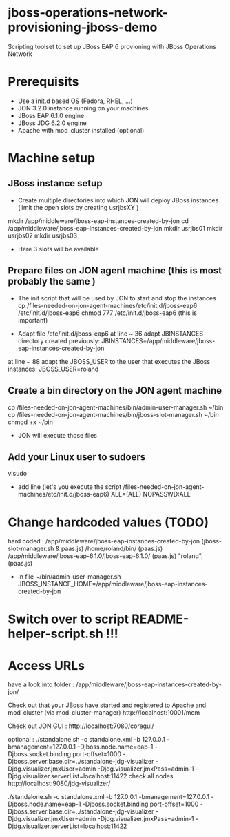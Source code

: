 jboss-operations-network-provisioning-jboss-demo
================================================
Scripting toolset to set up JBoss EAP 6 provioning with JBoss Operations Network

# Prerequisits
- Use a init.d based OS (Fedora, RHEL, ...)
- JON 3.2.0 instance running on your machines
- JBoss EAP 6.1.0 engine
- JBoss JDG 6.2.0 engine
- Apache with mod_cluster installed (optional)

# Machine setup

## JBoss instance setup
- Create multiple directories into which JON will deploy JBoss instances (limit the open slots by creating usrjbsXY )

mkdir /app/middleware/jboss-eap-instances-created-by-jon
cd /app/middleware/jboss-eap-instances-created-by-jon
mkdir usrjbs01
mkdir usrjbs02
mkdir usrjbs03

- Here 3 slots will be available

## Prepare files on JON agent machine (this is most probably the same )
- The init script that will be used by JON to start and stop the instances
cp <git-clone>/files-needed-on-jon-agent-machines/etc/init.d/jboss-eap6 /etc/init.d/jboss-eap6
chmod 777 /etc/init.d/jboss-eap6  (this is important)

- Adapt file /etc/init.d/jboss-eap6
at line ~ 36 adapt JBINSTANCES directory created previously:
JBINSTANCES=/app/middleware/jboss-eap-instances-created-by-jon

at line ~ 88 adapt the JBOSS_USER to the user that executes the JBoss instances:
JBOSS_USER=roland

## Create a bin directory on the JON agent machine

cp <git-clone>/files-needed-on-jon-agent-machines/bin/admin-user-manager.sh ~/bin
cp <git-clone>/files-needed-on-jon-agent-machines/bin/jboss-slot-manager.sh ~/bin
chmod +x ~/bin

- JON will execute those files

## Add your Linux user to sudoers
visudo
- add line (let's you execute the script /files-needed-on-jon-agent-machines/etc/init.d/jboss-eap6)
<your-linux-user>  ALL=(ALL)       NOPASSWD:ALL


# Change hardcoded values (TODO)

hard coded :
/app/middleware/jboss-eap-instances-created-by-jon (jboss-slot-manager.sh & paas.js)
/home/roland/bin/ (paas.js)
/app/middleware/jboss-eap-6.1.0/jboss-eap-6.1.0/ (paas.js)
"roland",  (paas.js)

- In file ~/bin/admin-user-manager.sh
JBOSS_INSTANCE_HOME=/app/middleware/jboss-eap-instances-created-by-jon

# Switch over to script	README-helper-script.sh !!!

# Access URLs
have a look into folder :
/app/middleware/jboss-eap-instances-created-by-jon/

Check out that your JBoss have started and registered to Apache and mod_cluster (via mod_cluster-manager)
http://localhost:10001/mcm

Check out JON GUI :
http://localhost:7080/coregui/

optional :
./standalone.sh -c standalone.xml -b 127.0.0.1 -bmanagement=127.0.0.1 -Djboss.node.name=eap-1 -Djboss.socket.binding.port-offset=1000 -Djboss.server.base.dir=../standalone-jdg-visualizer -Djdg.visualizer.jmxUser=admin -Djdg.visualizer.jmxPass=admin-1 -Djdg.visualizer.serverList=localhost:11422
check all nodes
http://localhost:9080/jdg-visualizer/

./standalone.sh -c standalone.xml -b 127.0.0.1 -bmanagement=127.0.0.1 -Djboss.node.name=eap-1 -Djboss.socket.binding.port-offset=1000 -Djboss.server.base.dir=../standalone-jdg-visualizer -Djdg.visualizer.jmxUser=admin -Djdg.visualizer.jmxPass=admin-1 -Djdg.visualizer.serverList=localhost:11422
